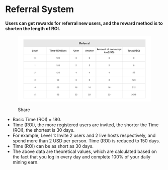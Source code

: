 # Referral System

**Users can get rewards for referral new users, and the reward method is to shorten the length of ROI.**

<figure><img src="../.gitbook/assets/推荐.png" alt=""><figcaption><p>Share</p></figcaption></figure>

* Basic Time (ROI) = 180.
* Time (ROI), the more registered users are invited, the shorter the Time (ROI), the shortest is 30 days.
* For example, Level 1: Invite 2 users and 2 live hosts respectively, and spend more than 2 USD per person. Time (ROI) is reduced to 150 days.
* Time (ROI) can be as short as 30 days.
* The above data are theoretical values, which are calculated based on the fact that you log in every day and complete 100% of your daily mining earn.
